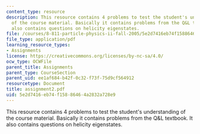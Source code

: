 ```yaml
---
content_type: resource
description: This resource contains 4 problems to test the student's understanding
  of the course material. Basically it contains problems from the Q&L textbook. It
  also contains questions on helicity eigenstates.
file: /courses/8-811-particle-physics-ii-fall-2005/5e2d7416eb74f15886464a2832a728e9_assignment2.pdf
file_type: application/pdf
learning_resource_types:
- Assignments
license: https://creativecommons.org/licenses/by-nc-sa/4.0/
ocw_type: OCWFile
parent_title: Assignments
parent_type: CourseSection
parent_uid: ee1af684-b42f-0c32-f73f-75d9cf564912
resourcetype: Document
title: assignment2.pdf
uid: 5e2d7416-eb74-f158-8646-4a2832a728e9
---
```

This resource contains 4 problems to test the student's understanding of the course material. Basically it contains problems from the Q&L textbook. It also contains questions on helicity eigenstates.